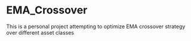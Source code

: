 # EMA_Crossover
This is a personal project attempting to optimize EMA crossover strategy over different asset classes
